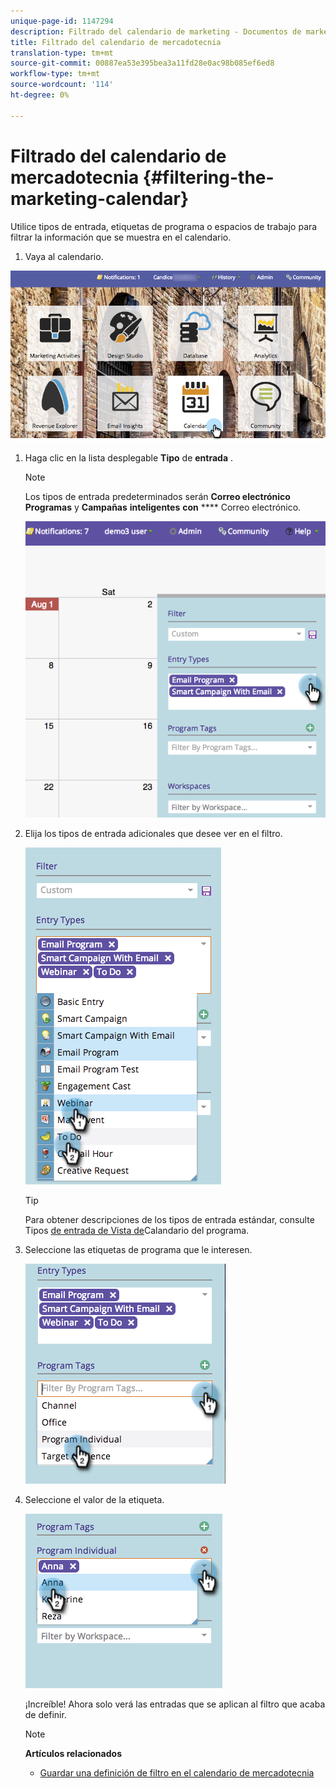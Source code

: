 ```yaml
---
unique-page-id: 1147294
description: Filtrado del calendario de marketing - Documentos de marketing - Documentación del producto
title: Filtrado del calendario de mercadotecnia
translation-type: tm+mt
source-git-commit: 00887ea53e395bea3a11fd28e0ac98b085ef6ed8
workflow-type: tm+mt
source-wordcount: '114'
ht-degree: 0%

---
```



# Filtrado del calendario de mercadotecnia {#filtering-the-marketing-calendar}

Utilice tipos de entrada, etiquetas de programa o espacios de trabajo para filtrar la información que se muestra en el calendario.

1. Vaya al calendario.

![](assets/2017-05-10-15-30-47.png)

1. Haga clic en la lista desplegable **Tipo** de **entrada** .

   >[!NOTE]
   >
   >Los tipos de entrada predeterminados serán **Correo electrónico** **Programas** y **Campañas** **inteligentes** **con** **** Correo electrónico.

   ![](assets/image2014-9-24-10-3a46-3a54.png)

1. Elija los tipos de entrada adicionales que desee ver en el filtro.

   ![](assets/image2014-9-24-10-3a47-3a0.png)

   >[!TIP]
   >
   >Para obtener descripciones de los tipos de entrada estándar, consulte Tipos [de entrada de Vista de](../../../../product-docs/core-marketo-concepts/programs/program-schedule-view/program-schedule-view-entry-types.md)Calandario del programa.

1. Seleccione las etiquetas de programa que le interesen.

   ![](assets/image2014-9-24-10-3a47-3a5.png)

1. Seleccione el valor de la etiqueta.

   ![](assets/image2014-9-24-10-3a47-3a9.png)

   ¡Increíble! Ahora solo verá las entradas que se aplican al filtro que acaba de definir.

   >[!NOTE]
   >
   >**Artículos relacionados**
   >
   >    
   >    
   >    * [Guardar una definición de filtro en el calendario de mercadotecnia](saving-a-filter-definition-in-the-marketing-calendar.md)



